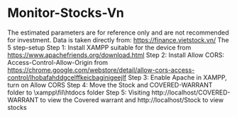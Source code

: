 # Monitor-Stocks-Vn
The estimated parameters are for reference only and are not recommended for investment. Data is taken directly from: https://finance.vietstock.vn/
The 5 step-setup
Step 1: Install XAMPP suitable for the device from https://www.apachefriends.org/download.html
Step 2: Install Allow CORS: Access-Control-Allow-Origin from https://chrome.google.com/webstore/detail/allow-cors-access-control/lhobafahddgcelffkeicbaginigeejlf
Step 3: Enable Apache in XAMPP, turn on Allow CORS
Step 4: Move the Stock and COVERED-WARRANT folder to \xampp\fil\htdocs folder
Step 5: Visiting http://localhost/COVERED-WARRANT to view the Covered warrant and http://localhost/Stock to view stocks

